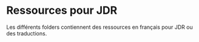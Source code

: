 # Ressources pour JDR

Les différents folders contiennent des ressources en français pour JDR ou des traductions.
